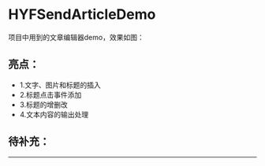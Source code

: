 # HYFSendArticleDemo

项目中用到的文章编辑器demo，效果如图：


## 亮点：
- 1.文字、图片和标题的插入
- 2.标题点击事件添加
- 3.标题的增删改
- 4.文本内容的输出处理

## 待补充：
***
